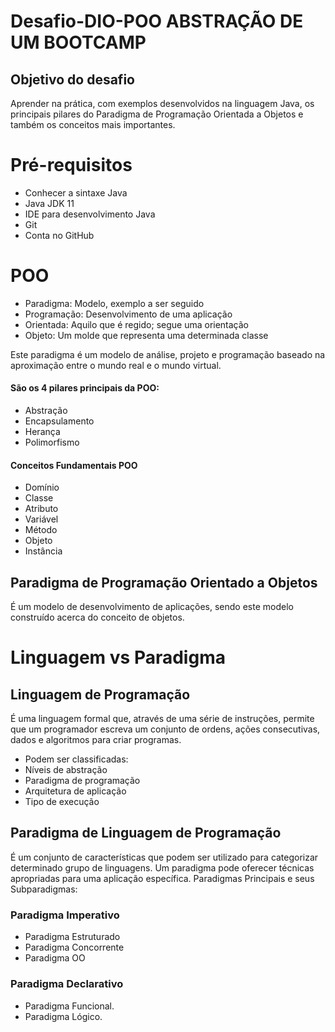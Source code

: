 # Desafio-DIO-POO ABSTRAÇÃO DE UM BOOTCAMP

## Objetivo do desafio

Aprender na prática, com exemplos desenvolvidos na linguagem Java, os principais pilares do Paradigma de Programação Orientada a Objetos e também os conceitos mais importantes.

# Pré-requisitos

- Conhecer a sintaxe Java
- Java JDK 11
- IDE para desenvolvimento Java
- Git
- Conta no GitHub

# POO

- Paradigma: Modelo, exemplo a ser seguido
- Programação: Desenvolvimento de uma aplicação
- Orientada: Aquilo que é regido; segue uma orientação
- Objeto: Um molde que representa uma determinada classe

Este paradigma é um modelo de análise, projeto e programação baseado na aproximação entre o mundo real e o mundo virtual.

#### São os 4 pilares principais da POO:

- Abstração
- Encapsulamento
- Herança
- Polimorfismo

#### Conceitos Fundamentais POO

- Domínio
- Classe
- Atributo
- Variável
- Método
- Objeto
- Instância

## Paradigma de Programação Orientado a Objetos

É um modelo de desenvolvimento de aplicações, sendo este modelo construído acerca do conceito de objetos.

# Linguagem vs Paradigma

## Linguagem de Programação

É uma linguagem formal que, através de uma série de instruções, permite que um programador escreva um conjunto de ordens, ações consecutivas, dados e algoritmos para criar programas.

- Podem ser classificadas:
- Níveis de abstração
- Paradigma de programação
- Arquitetura de aplicação
- Tipo de execução

## Paradigma de Linguagem de Programação

É um conjunto de características que podem ser utilizado para categorizar determinado grupo de linguagens. Um paradigma pode oferecer técnicas apropriadas para uma aplicação específica.
Paradigmas Principais e seus Subparadigmas:

### Paradigma Imperativo

- Paradigma Estruturado
- Paradigma Concorrente
- Paradigma OO

### Paradigma Declarativo

- Paradigma Funcional.
- Paradigma Lógico.
